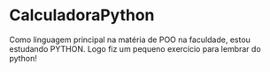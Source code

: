 # CalculadoraPython
Como linguagem principal na matéria de POO na faculdade, estou estudando PYTHON. Logo fiz um pequeno exercício para lembrar do python!
